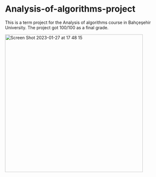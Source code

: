 # Analysis-of-algorithms-project
This is a term project for the Analysis of algorithms course in Bahçeşehir University. 
The project got 100/100 as a final grade.


<img width="453" alt="Screen Shot 2023-01-27 at 17 48 15" src="https://user-images.githubusercontent.com/77496383/215115044-0b31d2b8-e0a0-4bab-b2e8-eb6a01d9004d.png">
